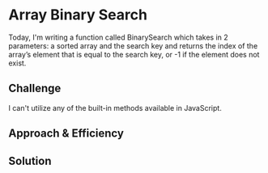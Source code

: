 # Array Binary Search
Today, I'm writing a function called BinarySearch which takes in 2 parameters: a sorted array and the search key and returns the index of the array’s element that is equal to the search key, or -1 if the element does not exist.

## Challenge
I can't utilize any of the built-in methods available in JavaScript.

## Approach & Efficiency


## Solution
